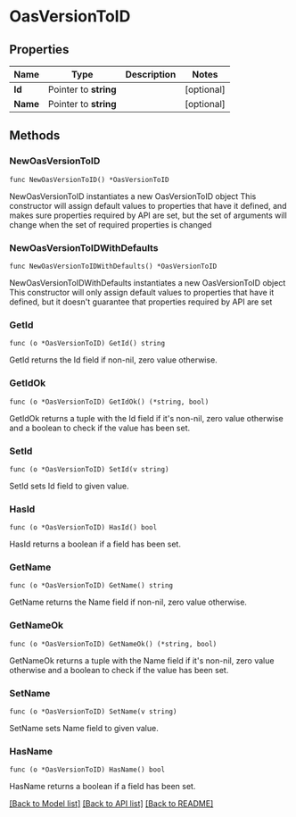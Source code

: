 # OasVersionToID

## Properties

Name | Type | Description | Notes
------------ | ------------- | ------------- | -------------
**Id** | Pointer to **string** |  | [optional] 
**Name** | Pointer to **string** |  | [optional] 

## Methods

### NewOasVersionToID

`func NewOasVersionToID() *OasVersionToID`

NewOasVersionToID instantiates a new OasVersionToID object
This constructor will assign default values to properties that have it defined,
and makes sure properties required by API are set, but the set of arguments
will change when the set of required properties is changed

### NewOasVersionToIDWithDefaults

`func NewOasVersionToIDWithDefaults() *OasVersionToID`

NewOasVersionToIDWithDefaults instantiates a new OasVersionToID object
This constructor will only assign default values to properties that have it defined,
but it doesn't guarantee that properties required by API are set

### GetId

`func (o *OasVersionToID) GetId() string`

GetId returns the Id field if non-nil, zero value otherwise.

### GetIdOk

`func (o *OasVersionToID) GetIdOk() (*string, bool)`

GetIdOk returns a tuple with the Id field if it's non-nil, zero value otherwise
and a boolean to check if the value has been set.

### SetId

`func (o *OasVersionToID) SetId(v string)`

SetId sets Id field to given value.

### HasId

`func (o *OasVersionToID) HasId() bool`

HasId returns a boolean if a field has been set.

### GetName

`func (o *OasVersionToID) GetName() string`

GetName returns the Name field if non-nil, zero value otherwise.

### GetNameOk

`func (o *OasVersionToID) GetNameOk() (*string, bool)`

GetNameOk returns a tuple with the Name field if it's non-nil, zero value otherwise
and a boolean to check if the value has been set.

### SetName

`func (o *OasVersionToID) SetName(v string)`

SetName sets Name field to given value.

### HasName

`func (o *OasVersionToID) HasName() bool`

HasName returns a boolean if a field has been set.


[[Back to Model list]](../README.md#documentation-for-models) [[Back to API list]](../README.md#documentation-for-api-endpoints) [[Back to README]](../README.md)


